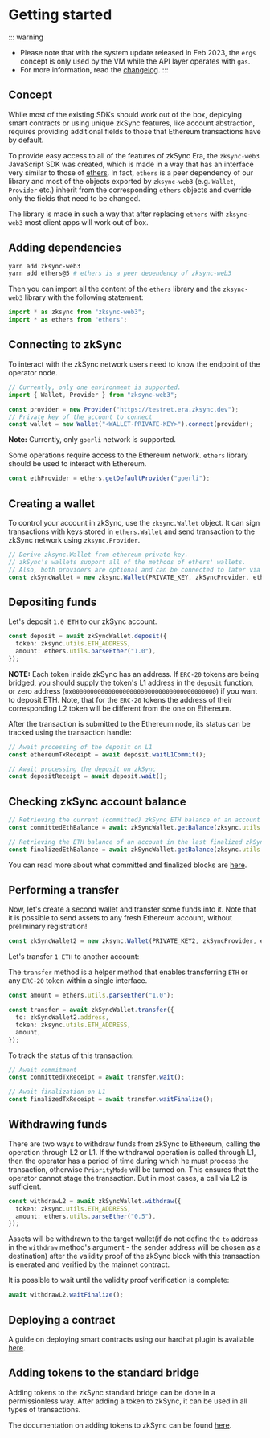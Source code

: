 # Getting started

::: warning

- Please note that with the system update released in Feb 2023, the `ergs` concept is only used by the VM while the API layer operates with `gas`.
- For more information, read the [changelog](../../reference/troubleshooting/changelog.md#hardhat-plugins-update-feb-24th-2023).
  :::

## Concept

While most of the existing SDKs should work out of the box, deploying smart contracts or using unique zkSync features, like account abstraction, requires providing additional fields to those that Ethereum transactions have by default.

To provide easy access to all of the features of zkSync Era, the `zksync-web3` JavaScript SDK was created, which is made in a way that has an interface very similar to those of [ethers](https://docs.ethers.io/v5/). In fact, `ethers` is a peer dependency of our library and most of the objects exported by `zksync-web3` (e.g. `Wallet`, `Provider` etc.) inherit from the corresponding `ethers` objects and override only the fields that need to be changed.

The library is made in such a way that after replacing `ethers` with `zksync-web3` most client apps will work out of box.

## Adding dependencies

```bash
yarn add zksync-web3
yarn add ethers@5 # ethers is a peer dependency of zksync-web3
```

Then you can import all the content of the `ethers` library and the `zksync-web3` library with the following statement:

```typescript
import * as zksync from "zksync-web3";
import * as ethers from "ethers";
```

## Connecting to zkSync

To interact with the zkSync network users need to know the endpoint of the operator node.

```typescript
// Currently, only one environment is supported.
import { Wallet, Provider } from "zksync-web3";

const provider = new Provider("https://testnet.era.zksync.dev");
// Private key of the account to connect
const wallet = new Wallet("<WALLET-PRIVATE-KEY>").connect(provider);
```

**Note:** Currently, only `goerli` network is supported.

Some operations require access to the Ethereum network. `ethers` library should be used to interact with
Ethereum.

```typescript
const ethProvider = ethers.getDefaultProvider("goerli");
```

## Creating a wallet

To control your account in zkSync, use the `zksync.Wallet` object. It can sign transactions with keys stored in
`ethers.Wallet` and send transaction to the zkSync network using `zksync.Provider`.

```typescript
// Derive zksync.Wallet from ethereum private key.
// zkSync's wallets support all of the methods of ethers' wallets.
// Also, both providers are optional and can be connected to later via `connect` and `connectToL1`.
const zkSyncWallet = new zksync.Wallet(PRIVATE_KEY, zkSyncProvider, ethProvider);
```

## Depositing funds

Let's deposit `1.0 ETH` to our zkSync account.

```typescript
const deposit = await zkSyncWallet.deposit({
  token: zksync.utils.ETH_ADDRESS,
  amount: ethers.utils.parseEther("1.0"),
});
```

**NOTE:** Each token inside zkSync has an address. If `ERC-20` tokens are being bridged, you should supply the token's L1 address in the `deposit` function, or zero address (`0x0000000000000000000000000000000000000000`) if you want to deposit ETH. Note, that for the `ERC-20` tokens the address of their corresponding L2 token will be different from the one on Ethereum.

After the transaction is submitted to the Ethereum node, its status can be tracked using the transaction handle:

```typescript
// Await processing of the deposit on L1
const ethereumTxReceipt = await deposit.waitL1Commit();

// Await processing the deposit on zkSync
const depositReceipt = await deposit.wait();
```

## Checking zkSync account balance

```typescript
// Retrieving the current (committed) zkSync ETH balance of an account
const committedEthBalance = await zkSyncWallet.getBalance(zksync.utils.ETH_ADDRESS);

// Retrieving the ETH balance of an account in the last finalized zkSync block.
const finalizedEthBalance = await zkSyncWallet.getBalance(zksync.utils.ETH_ADDRESS, "finalized");
```

You can read more about what committed and finalized blocks are [here](../../reference/concepts/blocks.md).

## Performing a transfer

Now, let's create a second wallet and transfer some funds into it. Note that it is possible to send assets to any fresh Ethereum
account, without preliminary registration!

```typescript
const zkSyncWallet2 = new zksync.Wallet(PRIVATE_KEY2, zkSyncProvider, ethProvider);
```

Let's transfer `1 ETH` to another account:

The `transfer` method is a helper method that enables transferring `ETH` or any `ERC-20` token within a single interface.

```typescript
const amount = ethers.utils.parseEther("1.0");

const transfer = await zkSyncWallet.transfer({
  to: zkSyncWallet2.address,
  token: zksync.utils.ETH_ADDRESS,
  amount,
});
```

To track the status of this transaction:

```typescript
// Await commitment
const committedTxReceipt = await transfer.wait();

// Await finalization on L1
const finalizedTxReceipt = await transfer.waitFinalize();
```

## Withdrawing funds

There are two ways to withdraw funds from zkSync to Ethereum, calling the operation through L2 or L1. If the
withdrawal operation is called through L1, then the operator has a period of time during which he must process
the transaction, otherwise `PriorityMode` will be turned on. This ensures that the operator cannot stage the
transaction. But in most cases, a call via L2 is sufficient.

```typescript
const withdrawL2 = await zkSyncWallet.withdraw({
  token: zksync.utils.ETH_ADDRESS,
  amount: ethers.utils.parseEther("0.5"),
});
```

Assets will be withdrawn to the target wallet(if do not define the `to` address in the `withdraw` method's argument - the sender address will be chosen as a destination) after the validity proof of the zkSync block with this transaction is enerated and verified by the mainnet contract.

It is possible to wait until the validity proof verification is complete:

```typescript
await withdrawL2.waitFinalize();
```

## Deploying a contract

A guide on deploying smart contracts using our hardhat plugin is available [here](../../tools/hardhat/).

## Adding tokens to the standard bridge

Adding tokens to the zkSync standard bridge can be done in a permissionless way. After adding a token to zkSync, it can be used in all types of transactions.

The documentation on adding tokens to zkSync can be found [here](./accounts-l1-l2.md#adding-native-token-to-zksync).
